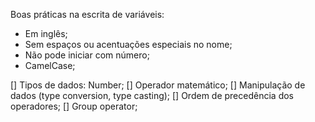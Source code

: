 Boas práticas na escrita de variáveis:

- Em inglês;
- Sem espaços ou acentuações especiais no nome;
- Não pode iniciar com número;
- CamelCase;

[] Tipos de dados: Number;
[] Operador matemático;
[] Manipulação de dados (type conversion, type casting);
[] Ordem de precedência dos operadores;
[] Group operator;